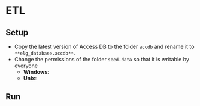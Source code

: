 # ETL

## Setup

- Copy the latest version of Access DB to the folder `accdb` and rename it to `**elg_database.accdb**`.
- Change the permissions of the folder `seed-data` so that it is writable by everyone
  - **Windows**:
  - **Unix**:

## Run
